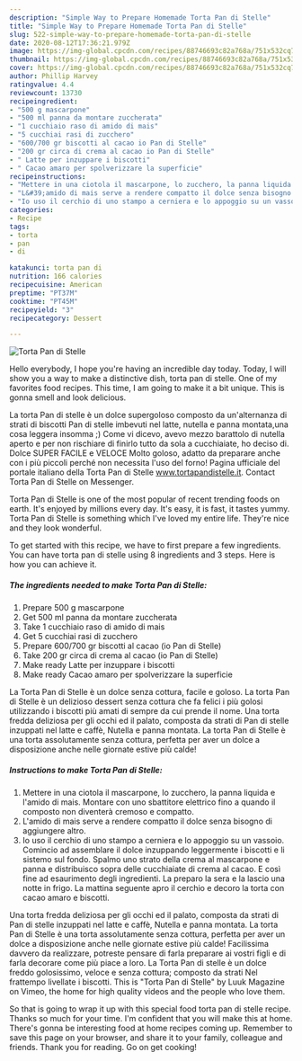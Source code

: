 ```yaml
---
description: "Simple Way to Prepare Homemade Torta Pan di Stelle"
title: "Simple Way to Prepare Homemade Torta Pan di Stelle"
slug: 522-simple-way-to-prepare-homemade-torta-pan-di-stelle
date: 2020-08-12T17:36:21.979Z
image: https://img-global.cpcdn.com/recipes/88746693c82a768a/751x532cq70/torta-pan-di-stelle-recipe-main-photo.jpg
thumbnail: https://img-global.cpcdn.com/recipes/88746693c82a768a/751x532cq70/torta-pan-di-stelle-recipe-main-photo.jpg
cover: https://img-global.cpcdn.com/recipes/88746693c82a768a/751x532cq70/torta-pan-di-stelle-recipe-main-photo.jpg
author: Phillip Harvey
ratingvalue: 4.4
reviewcount: 13730
recipeingredient:
- "500 g mascarpone"
- "500 ml panna da montare zuccherata"
- "1 cucchiaio raso di amido di mais"
- "5 cucchiai rasi di zucchero"
- "600/700 gr biscotti al cacao io Pan di Stelle"
- "200 gr circa di crema al cacao io Pan di Stelle"
- " Latte per inzuppare i biscotti"
- " Cacao amaro per spolverizzare la superficie"
recipeinstructions:
- "Mettere in una ciotola il mascarpone, lo zucchero, la panna liquida e l&#39;amido di mais. Montare con uno sbattitore elettrico fino a quando il composto non diventerà cremoso e compatto."
- "L&#39;amido di mais serve a rendere compatto il dolce senza bisogno di aggiungere altro."
- "Io uso il cerchio di uno stampo a cerniera e lo appoggio su un vassoio. Comincio ad assemblare il dolce inzuppando leggermente i biscotti e li sistemo sul fondo. Spalmo uno strato della crema al mascarpone e panna e distribuisco sopra delle cucchiaiate di crema al cacao. E così fine ad esaurimento degli ingredienti. La preparo la sera e la lascio una notte in frigo. La mattina seguente apro il cerchio e decoro la torta con cacao amaro e biscotti."
categories:
- Recipe
tags:
- torta
- pan
- di

katakunci: torta pan di 
nutrition: 166 calories
recipecuisine: American
preptime: "PT37M"
cooktime: "PT45M"
recipeyield: "3"
recipecategory: Dessert

---
```



![Torta Pan di Stelle](https://img-global.cpcdn.com/recipes/88746693c82a768a/751x532cq70/torta-pan-di-stelle-recipe-main-photo.jpg)

Hello everybody, I hope you're having an incredible day today. Today, I will show you a way to make a distinctive dish, torta pan di stelle. One of my favorites food recipes. This time, I am going to make it a bit unique. This is gonna smell and look delicious.

La torta Pan di stelle è un dolce supergoloso composto da un&#39;alternanza di strati di biscotti Pan di stelle imbevuti nel latte, nutella e panna montata,una cosa leggera insomma ;) Come vi dicevo, avevo mezzo barattolo di nutella aperto e per non rischiare di finirlo tutto da sola a cucchiaiate, ho deciso di. Dolce SUPER FACILE e VELOCE Molto goloso, adatto da preparare anche con i più piccoli perché non necessita l&#39;uso del forno! Pagina ufficiale del portale italiano della Torta Pan di Stelle www.tortapandistelle.it. Contact Torta Pan di Stelle on Messenger.

Torta Pan di Stelle is one of the most popular of recent trending foods on earth. It's enjoyed by millions every day. It's easy, it is fast, it tastes yummy. Torta Pan di Stelle is something which I've loved my entire life. They're nice and they look wonderful.


To get started with this recipe, we have to first prepare a few ingredients. You can have torta pan di stelle using 8 ingredients and 3 steps. Here is how you can achieve it.

<!--inarticleads1-->

##### The ingredients needed to make Torta Pan di Stelle:

1. Prepare 500 g mascarpone
1. Get 500 ml panna da montare zuccherata
1. Take 1 cucchiaio raso di amido di mais
1. Get 5 cucchiai rasi di zucchero
1. Prepare 600/700 gr biscotti al cacao (io Pan di Stelle)
1. Take 200 gr circa di crema al cacao (io Pan di Stelle)
1. Make ready  Latte per inzuppare i biscotti
1. Make ready  Cacao amaro per spolverizzare la superficie


La Torta Pan di Stelle è un dolce senza cottura, facile e goloso. La torta Pan di Stelle è un delizioso dessert senza cottura che fa felici i più golosi utilizzando i biscotti più amati di sempre da cui prende il nome. Una torta fredda deliziosa per gli occhi ed il palato, composta da strati di Pan di stelle inzuppati nel latte e caffè, Nutella e panna montata. La torta Pan di Stelle è una torta assolutamente senza cottura, perfetta per aver un dolce a disposizione anche nelle giornate estive più calde! 

<!--inarticleads2-->

##### Instructions to make Torta Pan di Stelle:

1. Mettere in una ciotola il mascarpone, lo zucchero, la panna liquida e l&#39;amido di mais. Montare con uno sbattitore elettrico fino a quando il composto non diventerà cremoso e compatto.
1. L&#39;amido di mais serve a rendere compatto il dolce senza bisogno di aggiungere altro.
1. Io uso il cerchio di uno stampo a cerniera e lo appoggio su un vassoio. Comincio ad assemblare il dolce inzuppando leggermente i biscotti e li sistemo sul fondo. Spalmo uno strato della crema al mascarpone e panna e distribuisco sopra delle cucchiaiate di crema al cacao. E così fine ad esaurimento degli ingredienti. La preparo la sera e la lascio una notte in frigo. La mattina seguente apro il cerchio e decoro la torta con cacao amaro e biscotti.


Una torta fredda deliziosa per gli occhi ed il palato, composta da strati di Pan di stelle inzuppati nel latte e caffè, Nutella e panna montata. La torta Pan di Stelle è una torta assolutamente senza cottura, perfetta per aver un dolce a disposizione anche nelle giornate estive più calde! Facilissima davvero da realizzare, potreste pensare di farla preparare ai vostri figli e di farla decorare come più piace a loro. La Torta Pan di stelle è un dolce freddo golosissimo, veloce e senza cottura; composto da strati Nel frattempo livellate i biscotti. This is &#34;Torta Pan di Stelle&#34; by Luuk Magazine on Vimeo, the home for high quality videos and the people who love them. 

So that is going to wrap it up with this special food torta pan di stelle recipe. Thanks so much for your time. I'm confident that you will make this at home. There's gonna be interesting food at home recipes coming up. Remember to save this page on your browser, and share it to your family, colleague and friends. Thank you for reading. Go on get cooking!
